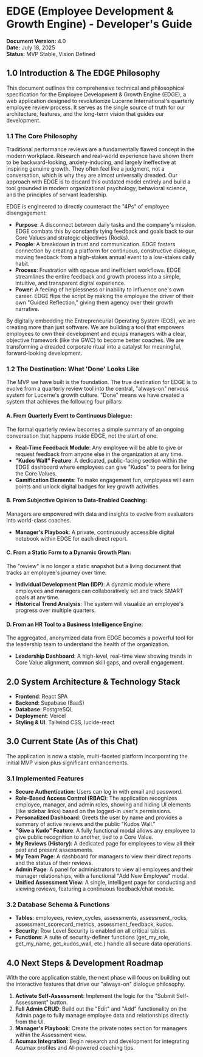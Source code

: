 # EDGE (Employee Development & Growth Engine) - Developer's Guide

**Document Version:** 4.0  
**Date:** July 18, 2025  
**Status:** MVP Stable, Vision Defined

## 1.0 Introduction & The EDGE Philosophy

This document outlines the comprehensive technical and philosophical specification for the Employee Development & Growth Engine (EDGE), a web application designed to revolutionize Lucerne International's quarterly employee review process. It serves as the single source of truth for our architecture, features, and the long-term vision that guides our development.

### 1.1 The Core Philosophy

Traditional performance reviews are a fundamentally flawed concept in the modern workplace. Research and real-world experience have shown them to be backward-looking, anxiety-inducing, and largely ineffective at inspiring genuine growth. They often feel like a judgment, not a conversation, which is why they are almost universally dreaded. Our approach with EDGE is to discard this outdated model entirely and build a tool grounded in modern organizational psychology, behavioral science, and the principles of servant leadership.

EDGE is engineered to directly counteract the "4Ps" of employee disengagement:

- **Purpose**: A disconnect between daily tasks and the company's mission. EDGE combats this by constantly tying feedback and goals back to our Core Values and strategic objectives (Rocks).
- **People**: A breakdown in trust and communication. EDGE fosters connection by creating a platform for continuous, constructive dialogue, moving feedback from a high-stakes annual event to a low-stakes daily habit.
- **Process**: Frustration with opaque and inefficient workflows. EDGE streamlines the entire feedback and growth process into a simple, intuitive, and transparent digital experience.
- **Power**: A feeling of helplessness or inability to influence one's own career. EDGE flips the script by making the employee the driver of their own "Guided Reflection," giving them agency over their growth narrative.

By digitally embedding the Entrepreneurial Operating System (EOS), we are creating more than just software. We are building a tool that empowers employees to own their development and equips managers with a clear, objective framework (like the GWC) to become better coaches. We are transforming a dreaded corporate ritual into a catalyst for meaningful, forward-looking development.

### 1.2 The Destination: What 'Done' Looks Like

The MVP we have built is the foundation. The true destination for EDGE is to evolve from a quarterly review tool into the central, "always-on" nervous system for Lucerne's growth culture. "Done" means we have created a system that achieves the following four pillars:

#### A. From Quarterly Event to Continuous Dialogue:
The formal quarterly review becomes a simple summary of an ongoing conversation that happens inside EDGE, not the start of one.

- **Real-Time Feedback Module**: Any employee will be able to give or request feedback from anyone else in the organization at any time.
- **"Kudos Wall" Feature**: A dedicated, public-facing section within the EDGE dashboard where employees can give "Kudos" to peers for living the Core Values.
- **Gamification Elements**: To make engagement fun, employees will earn points and unlock digital badges for key growth activities.

#### B. From Subjective Opinion to Data-Enabled Coaching:
Managers are empowered with data and insights to evolve from evaluators into world-class coaches.

- **Manager's Playbook**: A private, continuously accessible digital notebook within EDGE for each direct report.

#### C. From a Static Form to a Dynamic Growth Plan:
The "review" is no longer a static snapshot but a living document that tracks an employee's journey over time.

- **Individual Development Plan (IDP)**: A dynamic module where employees and managers can collaboratively set and track SMART goals at any time.
- **Historical Trend Analysis**: The system will visualize an employee's progress over multiple quarters.

#### D. From an HR Tool to a Business Intelligence Engine:
The aggregated, anonymized data from EDGE becomes a powerful tool for the leadership team to understand the health of the organization.

- **Leadership Dashboard**: A high-level, real-time view showing trends in Core Value alignment, common skill gaps, and overall engagement.

## 2.0 System Architecture & Technology Stack

- **Frontend**: React SPA
- **Backend**: Supabase (BaaS)
- **Database**: PostgreSQL
- **Deployment**: Vercel
- **Styling & UI**: Tailwind CSS, lucide-react

## 3.0 Current State (As of this Chat)

The application is now a stable, multi-faceted platform incorporating the initial MVP vision plus significant enhancements.

### 3.1 Implemented Features

- **Secure Authentication**: Users can log in with email and password.
- **Role-Based Access Control (RBAC)**: The application recognizes employee, manager, and admin roles, showing and hiding UI elements (like sidebar links) based on the logged-in user's permissions.
- **Personalized Dashboard**: Greets the user by name and provides a summary of active reviews and the public "Kudos Wall."
- **"Give a Kudo" Feature**: A fully functional modal allows any employee to give public recognition to another, tied to a Core Value.
- **My Reviews (History)**: A dedicated page for employees to view all their past and present assessments.
- **My Team Page**: A dashboard for managers to view their direct reports and the status of their reviews.
- **Admin Page**: A panel for administrators to view all employees and their manager relationships, with a functional "Add New Employee" modal.
- **Unified Assessment View**: A single, intelligent page for conducting and viewing reviews, featuring a continuous feedback/chat module.

### 3.2 Database Schema & Functions

- **Tables**: employees, review_cycles, assessments, assessment_rocks, assessment_scorecard_metrics, assessment_feedback, kudos.
- **Security**: Row Level Security is enabled on all critical tables.
- **Functions**: A suite of security-definer functions (get_my_role, get_my_name, get_kudos_wall, etc.) handle all secure data operations.

## 4.0 Next Steps & Development Roadmap

With the core application stable, the next phase will focus on building out the interactive features that drive our "always-on" dialogue philosophy.

1. **Activate Self-Assessment**: Implement the logic for the "Submit Self-Assessment" button.
2. **Full Admin CRUD**: Build out the "Edit" and "Add" functionality on the Admin page to fully manage employee data and relationships directly from the UI.
3. **Manager's Playbook**: Create the private notes section for managers within the Assessment view.
4. **Acumax Integration**: Begin research and development for integrating Acumax profiles and AI-powered coaching tips.